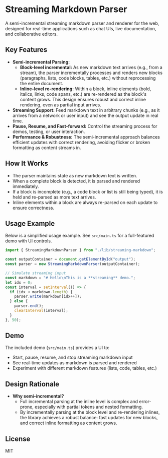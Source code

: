 # Streaming Markdown Parser

A semi-incremental streaming markdown parser and renderer for the web, designed for real-time applications such as chat UIs, live documentation, and collaborative editors.

## Key Features

- **Semi-incremental Parsing:**
  - **Block-level incremental:** As new markdown text arrives (e.g., from a stream), the parser incrementally processes and renders new blocks (paragraphs, lists, code blocks, tables, etc.) without reprocessing the entire document.
  - **Inline-level re-rendering:** Within a block, inline elements (bold, italics, links, code spans, etc.) are re-rendered as the block's content grows. This design ensures robust and correct inline rendering, even as partial input arrives.
- **Streaming Support:** Feed markdown text in arbitrary chunks (e.g., as it arrives from a network or user input) and see the output update in real time.
- **Pause, Resume, and Fast-forward:** Control the streaming process for demos, testing, or user interaction.
- **Performance & Robustness:** The semi-incremental approach balances efficient updates with correct rendering, avoiding flicker or broken formatting as content streams in.

## How It Works

- The parser maintains state as new markdown text is written.
- When a complete block is detected, it is parsed and rendered immediately.
- If a block is incomplete (e.g., a code block or list is still being typed), it is held and re-parsed as more text arrives.
- Inline elements within a block are always re-parsed on each update to ensure correctness.

## Usage Example

Below is a simplified usage example. See `src/main.ts` for a full-featured demo with UI controls.

```typescript
import { StreamingMarkdownParser } from "./lib/streaming-markdown";

const outputContainer = document.getElementById("output");
const parser = new StreamingMarkdownParser(outputContainer);

// Simulate streaming input
const markdown = "# Hello\nThis is a **streaming** demo.";
let idx = 0;
const interval = setInterval(() => {
  if (idx < markdown.length) {
    parser.write(markdown[idx++]);
  } else {
    parser.end();
    clearInterval(interval);
  }
}, 50);
```

## Demo

The included demo (`src/main.ts`) provides a UI to:
- Start, pause, resume, and stop streaming markdown input
- See real-time updates as markdown is parsed and rendered
- Experiment with different markdown features (lists, code, tables, etc.)

## Design Rationale

- **Why semi-incremental?**
  - Full incremental parsing at the inline level is complex and error-prone, especially with partial tokens and nested formatting.
  - By incrementally parsing at the block level and re-rendering inlines, the library achieves a robust balance: fast updates for new blocks, and correct inline formatting as content grows.

## License

MIT
